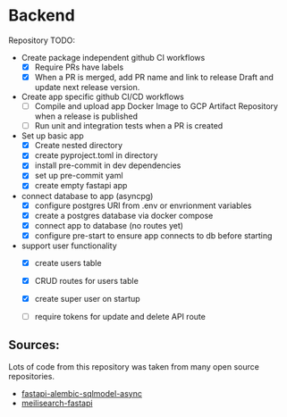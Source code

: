 # Backend


Repository TODO:

- Create package independent github CI workflows
    - [X] Require PRs have labels
    - [X] When a PR is merged, add PR name and link to release Draft and update next release version.
- Create app specific github CI/CD workflows
    - [ ] Compile and upload app Docker Image to GCP Artifact Repository when a release is published
    - [ ] Run unit and integration tests when a PR is created
- Set up basic app
    - [X] Create nested directory
    - [X] create pyproject.toml in directory
    - [X] install pre-commit in dev dependencies
    - [X] set up pre-commit yaml
    - [X] create empty fastapi app
- connect database to app (asyncpg)
    - [X] configure postgres URI from .env or envrionment variables
    - [X] create a postgres database via docker compose
    - [X] connect app to database (no routes yet)
    - [X] configure pre-start to ensure app connects to db before starting
- support user functionality
    - [X] create users table
    - [X] CRUD routes for users table
    - [X] create super user on startup
    - [ ] require tokens for update and delete API route


## Sources:
Lots of code from this repository was taken from many open source repositories.

- [fastapi-alembic-sqlmodel-async](https://github.com/jonra1993/fastapi-alembic-sqlmodel-async/tree/main)
- [meilisearch-fastapi](https://github.com/sanders41/meilisearch-fastapi)

